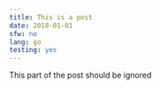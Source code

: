 ```yaml
---
title: This is a post
date: 2018-01-01
sfw: no
lang: go
testing: yes
---
```


This part of the post should be ignored

